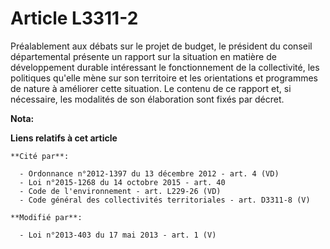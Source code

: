# Article L3311-2

Préalablement aux débats sur le projet de budget, le président du conseil départemental  présente un rapport sur la situation
en matière de développement durable intéressant le fonctionnement de la collectivité, les politiques qu'elle mène sur son
territoire et les orientations et programmes de nature à améliorer cette situation. Le contenu de ce rapport et, si
nécessaire, les modalités de son élaboration sont fixés par décret.

**Nota:**



**Liens relatifs à cet article**

	**Cité par**:

	  - Ordonnance n°2012-1397 du 13 décembre 2012 - art. 4 (VD)
	  - Loi n°2015-1268 du 14 octobre 2015 - art. 40
	  - Code de l'environnement - art. L229-26 (VD)
	  - Code général des collectivités territoriales - art. D3311-8 (V)

	**Modifié par**:

	  - Loi n°2013-403 du 17 mai 2013 - art. 1 (V)
